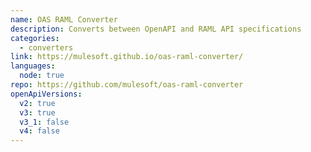 ```yaml
---
name: OAS RAML Converter
description: Converts between OpenAPI and RAML API specifications
categories:
  - converters
link: https://mulesoft.github.io/oas-raml-converter/
languages:
  node: true
repo: https://github.com/mulesoft/oas-raml-converter
openApiVersions:
  v2: true
  v3: true
  v3_1: false
  v4: false
---
```

